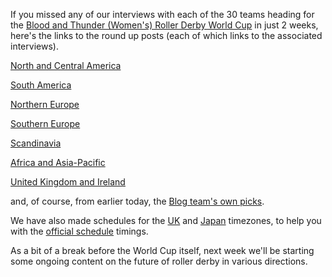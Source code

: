 <html><body><p>If you missed any of our interviews with each of the 30 teams heading for the <a href="http://rollerderbyworldcup.com">Blood and Thunder (Women's) Roller Derby World Cup</a> in just 2 weeks, here's the links to the round up posts (each of which links to the associated interviews).

<a title="World Cup Interviews: The Americas" href="http://www.scottishrollerderbyblog.com/posts/2014/11/03/world-cup-interviews-the-americas/">North and Central America</a>

<a title="World Cup Interviews: South America" href="http://www.scottishrollerderbyblog.com/posts/2014/10/13/world-cup-interviews-south-america/">South America</a>

<a title="World Cup Interviews: Northern Europe" href="http://www.scottishrollerderbyblog.com/posts/2014/10/06/world-cup-interviews-northern-europe/">Northern Europe</a>

<a title="World Cup 2014: Southern Europe Round-up" href="http://www.scottishrollerderbyblog.com/posts/2014/09/28/world-cup-2014-southern-europe-round-up/">Southern Europe</a>

<a title="World Cup Interviews: Scandinavia" href="http://www.scottishrollerderbyblog.com/posts/2014/10/27/world-cup-interviews-uk-ireland/">Scandinavia</a>

<a title="World Cup 2014: Africa and Asia-Pacific Round-up" href="http://www.scottishrollerderbyblog.com/posts/2014/09/22/world-cup-2014-africa-and-asia-pacific-round-up/">Africa and Asia-Pacific</a>

<a title="World Cup Interviews: UK and Ireland" href="http://www.scottishrollerderbyblog.com/posts/2014/10/20/world-cup-interviews-uk-and-ireland/">United Kingdom and Ireland</a>

and, of course, from earlier today, the <a title="The World Cup: SRDB picks!" href="http://www.scottishrollerderbyblog.com/posts/2014/11/14/the-world-cup-srdb-picks/">Blog team's own picks</a>.

We have also made schedules for the <a title="Blood&amp;Thunder World Cup timings (UK)" href="http://www.scottishrollerderbyblog.com/posts/2014/11/10/bloodthunder-world-cup-timings-uk/">UK</a> and <a title="Blood &amp; Thunder World Cup Timings (Japan)" href="http://www.scottishrollerderbyblog.com/posts/2014/11/10/blood-thunder-world-cup-timings-japan/">Japan</a> timezones, to help you with the <a href="http://rollerderbyworldcup.com/schedule/">official schedule</a> timings.

As a bit of a break before the World Cup itself, next week we'll be starting some ongoing content on the future of roller derby in various directions.</p></body></html>
